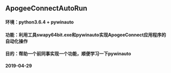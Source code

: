 ## ApogeeConnectAutoRun

#### 环境：python3.6.4 + pywinauto

#### 功能：利用工具swapy64bit.exe和pywinauto实现ApogeeConnect应用程序的自动化操作

#### 目的：帮助一个前同事实现一个功能，顺便学习一下pywinauto

#### 2019-04-29